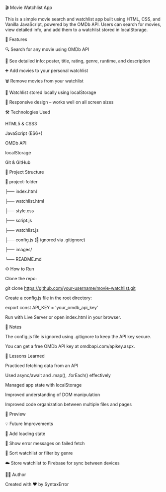 
🎬 Movie Watchlist App

This is a simple movie search and watchlist app built using HTML, CSS, and Vanilla JavaScript, powered by the OMDb API.
Users can search for movies, view detailed info, and add them to a watchlist stored in localStorage.

🔧 Features

🔍 Search for any movie using OMDb API

📄 See detailed info: poster, title, rating, genre, runtime, and description

➕ Add movies to your personal watchlist

🗑️ Remove movies from your watchlist

💾 Watchlist stored locally using localStorage

📱 Responsive design – works well on all screen sizes

🛠️ Technologies Used

HTML5 & CSS3

JavaScript (ES6+)

OMDb API

localStorage

Git & GitHub

📁 Project Structure

📂 project-folder

├── index.html

├── watchlist.html

├── style.css

├── script.js

├── watchlist.js

├── config.js (🔐 ignored via .gitignore)

├── images/

└── README.md


⚙️ How to Run

Clone the repo:

git clone https://github.com/your-username/movie-watchlist.git


Create a config.js file in the root directory:

export const API_KEY = 'your_omdb_api_key'

Run with Live Server or open index.html in your browser.

🔐 Notes

The config.js file is ignored using .gitignore to keep the API key secure.

You can get a free OMDb API key at omdbapi.com/apikey.aspx.

🤔 Lessons Learned

Practiced fetching data from an API

Used async/await and .map(), .forEach() effectively

Managed app state with localStorage

Improved understanding of DOM manipulation

Improved code organization between multiple files and pages

📸 Preview

💡 Future Improvements

🔎 Add loading state

💬 Show error messages on failed fetch

🔁 Sort watchlist or filter by genre

☁️ Store watchlist to Firebase for sync between devices

👨‍💻 Author

Created with ❤️ by SyntaxError
